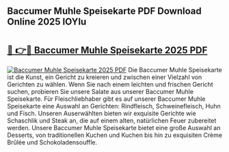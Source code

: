 ## Baccumer Muhle Speisekarte PDF Download Online 2025 lOYIu

# <h2><a href="http://gcctw1.nevu.top/?p=Baccumer+Muhle+Speisekarte">🔗 👉🔴 Baccumer Muhle Speisekarte 2025 PDF</a></h2>

[![Baccumer Muhle Speisekarte 2025 PDF](https://i.imgur.com/dBaPXMq.png)](http://gcctw1.nevu.top/?p=Baccumer+Muhle+Speisekarte)
Die Baccumer Muhle Speisekarte ist die Kunst, ein Gericht zu kreieren und zwischen einer Vielzahl von Gerichten zu wählen. Wenn Sie nach einem leichten und frischen Gericht suchen, probieren Sie unsere Salate aus unserer Baccumer Muhle Speisekarte. Für Fleischliebhaber gibt es auf unserer Baccumer Muhle Speisekarte eine Auswahl an Gerichten: Rindfleisch, Schweinefleisch, Huhn und Fisch. Unseren Auserwählten bieten wir exquisite Gerichte wie Schaschlik und Steak an, die auf einem alten, natürlichen Feuer zubereitet werden. Unsere Baccumer Muhle Speisekarte bietet eine große Auswahl an Desserts, von traditionellen Kuchen und Kuchen bis hin zu exquisiten Crème Brûlée und Schokoladensouffle.
